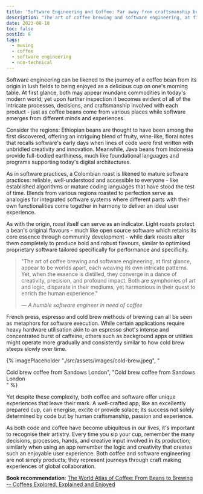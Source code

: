```yaml
---
title: 'Software Engineering and Coffee: Far away from craftsmanship but close'
description: "The art of coffee brewing and software engineering, at first glance, appear to be worlds apart, each weaving its own intricate patterns. Yet, when the essence is distilled, they converge in a dance of creativity, precision, and profound impact."
date: 2023-08-18
toc: false
postId: 8
tags:
  - musing
  - coffee
  - software engineering
  - non-technical
---
```


Software engineering can be likened to the journey of a coffee bean from its origin in lush fields to being enjoyed as a delicious cup on one's morning table. At first glance, both may appear mundane commodities in today's modern world; yet upon further inspection it becomes evident of all of the intricate processes, decisions, and craftsmanship involved with each product - just as coffee beans come from various places while software emerges from different minds and experiences.

Consider the regions: Ethiopian beans are thought to have been among the first discovered, offering an intriguing blend of fruity, wine-like, floral notes that recalls software's early days when lines of code were first written with unbridled creativity and innovation. Meanwhile, Java beans from Indonesia provide full-bodied earthiness, much like foundational languages and programs supporting today's digital architectures.

As in software practices, a Colombian roast is likened to mature software practices: reliable, well-understood and accessible to everyone - like established algorithms or mature coding languages that have stood the test of time. Blends from various regions roasted to perfection serve as analogies for integrated software systems where different parts with their own functionalities come together in harmony to deliver an ideal user experience.

As with the origin, roast itself can serve as an indicator. Light roasts protect a bean's original flavours - much like open source software which retains its core essence through community development - while dark roasts alter them completely to produce bold and robust flavours, similar to optimised proprietary software tailored specifically for performance and specificity.

> "The art of coffee brewing and software engineering, at first glance, appear to be worlds apart, each weaving its own intricate patterns. Yet, when the essence is distilled, they converge in a dance of creativity, precision, and profound impact. Both are symphonies of art and logic, disparate in their mediums, yet harmonious in their quest to enrich the human experience."
> 
> — <cite>A humble software engineer in need of coffee</cite>

French press, espresso and cold brew methods of brewing can all be seen as metaphors for software execution. While certain applications require heavy hardware utilisation akin to an espresso shot's intense and concentrated burst of caffeine; others such as background apps or utilities might operate more gradually and consistently similar to how cold brew steeps slowly over time.

{% imagePlaceholder "./src/assets/images/cold-brew.jpeg", "<figcaption>Cold brew coffee from Sandows London", "Cold brew coffee from Sandows London</figcaption>" %}

Yet despite these complexity, both coffee and software offer unique experiences that leave their mark. A well-crafted app, like an excellently prepared cup, can energise, excite or provide solace; its success not solely determined by code but by human craftsmanship, passion and experience.

As both code and coffee have become ubiquitous in our lives, it's important to recognise their artistry. Every time you sip your cup, remember the many decisions, processes, hands, and creative input involved in its production; similarly when using an app remember the logic and creativity that creates such an enjoyable user experience. Both coffee and software engineering are not simply products; they represent journeys through craft making experiences of global collaboration.

**Book recommendation**: [The World Atlas of Coffee: From Beans to Brewing -- Coffees Explored, Explained and Enjoyed](https://a.co/d/b8dGNIF)